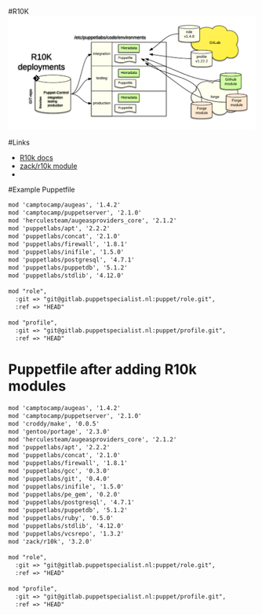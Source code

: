 #R10K
![schema](images/R10kDeployments3.png)

#Links
* [R10k docs](https://github.com/puppetlabs/r10k/blob/master/doc/puppetfile.mkd)
* [zack/r10k module](https://forge.puppet.com/zack/r10k)
* 

#Example Puppetfile
```
mod 'camptocamp/augeas', '1.4.2'
mod 'camptocamp/puppetserver', '2.1.0'
mod 'herculesteam/augeasproviders_core', '2.1.2'
mod 'puppetlabs/apt', '2.2.2'
mod 'puppetlabs/concat', '2.1.0'
mod 'puppetlabs/firewall', '1.8.1'
mod 'puppetlabs/inifile', '1.5.0'
mod 'puppetlabs/postgresql', '4.7.1'
mod 'puppetlabs/puppetdb', '5.1.2'
mod 'puppetlabs/stdlib', '4.12.0'

mod "role",
  :git => "git@gitlab.puppetspecialist.nl:puppet/role.git",
  :ref => "HEAD"

mod "profile",
  :git => "git@gitlab.puppetspecialist.nl:puppet/profile.git",
  :ref => "HEAD"
```
# Puppetfile after adding R10k modules
```
mod 'camptocamp/augeas', '1.4.2'
mod 'camptocamp/puppetserver', '2.1.0'
mod 'croddy/make', '0.0.5'
mod 'gentoo/portage', '2.3.0'
mod 'herculesteam/augeasproviders_core', '2.1.2'
mod 'puppetlabs/apt', '2.2.2'
mod 'puppetlabs/concat', '2.1.0'
mod 'puppetlabs/firewall', '1.8.1'
mod 'puppetlabs/gcc', '0.3.0'
mod 'puppetlabs/git', '0.4.0'
mod 'puppetlabs/inifile', '1.5.0'
mod 'puppetlabs/pe_gem', '0.2.0'
mod 'puppetlabs/postgresql', '4.7.1'
mod 'puppetlabs/puppetdb', '5.1.2'
mod 'puppetlabs/ruby', '0.5.0'
mod 'puppetlabs/stdlib', '4.12.0'
mod 'puppetlabs/vcsrepo', '1.3.2'
mod 'zack/r10k', '3.2.0'

mod "role",
  :git => "git@gitlab.puppetspecialist.nl:puppet/role.git",
  :ref => "HEAD"

mod "profile",
  :git => "git@gitlab.puppetspecialist.nl:puppet/profile.git",
  :ref => "HEAD"
```
